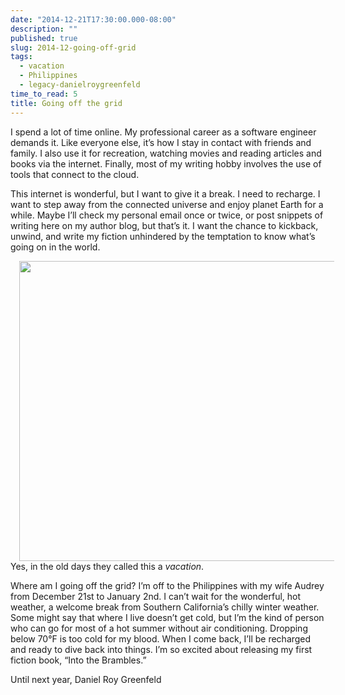 ```yaml
---
date: "2014-12-21T17:30:00.000-08:00"
description: ""
published: true
slug: 2014-12-going-off-grid
tags:
  - vacation
  - Philippines
  - legacy-danielroygreenfeld
time_to_read: 5
title: Going off the grid
---
```


I spend a lot of time online. My professional career as a software engineer demands it. Like everyone else, it’s how I stay in contact with friends and family. I also use it for recreation, watching movies and reading articles and books via the internet. Finally, most of my writing hobby involves the use of tools that connect to the cloud.

This internet is wonderful, but I want to give it a break. I need to recharge. I want to step away from the connected universe and enjoy planet Earth for a while. Maybe I’ll check my personal email once or twice, or post snippets of writing here on my author blog, but that’s it. I want the chance to kickback, unwind, and write my fiction unhindered by the temptation to know what’s going on in the world.

<a href="https://2.bp.blogspot.com/-3yuU5eD6WGw/VRX1-th8AiI/AAAAAAAAEx4/sL4qV3h7vfg/s1600/beach.jpg" style="margin-left: 1em; margin-right: 1em;"><img border="0" height="480" src="https://2.bp.blogspot.com/-3yuU5eD6WGw/VRX1-th8AiI/AAAAAAAAEx4/sL4qV3h7vfg/s1600/beach.jpg" width="640" /></a>
Yes, in the old days they called this a&nbsp;<em>vacation</em>.

Where am I going off the grid? I’m off to the Philippines with my wife Audrey from December 21st to January 2nd. I can’t wait for the wonderful, hot weather, a welcome break from Southern California’s chilly winter weather. Some might say that where I live doesn’t get cold, but I’m the kind of person who&nbsp;can go for most of a hot summer without air conditioning. Dropping below 70°F is too cold for my blood. When I come back, I’ll be recharged and ready to dive back into things.&nbsp;I’m so excited about releasing my first fiction book, “Into the Brambles.”

Until next year,
Daniel Roy Greenfeld

